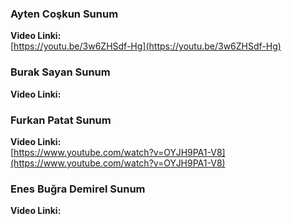 ### Ayten Coşkun Sunum
**Video Linki:**  
[https://youtu.be/3w6ZHSdf-Hg](https://youtu.be/3w6ZHSdf-Hg)
### Burak Sayan Sunum
**Video Linki:**  
[]()
### Furkan Patat Sunum
**Video Linki:**  
[https://www.youtube.com/watch?v=OYJH9PA1-V8](https://www.youtube.com/watch?v=OYJH9PA1-V8)
### Enes Buğra Demirel Sunum
**Video Linki:**  
[]()

